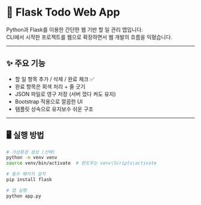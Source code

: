 # 📝 Flask Todo Web App

Python과 Flask를 이용한 간단한 웹 기반 할 일 관리 앱입니다.  
CLI에서 시작한 프로젝트를 웹으로 확장하면서 웹 개발의 흐름을 익혔습니다.

---

## ✨ 주요 기능

- 할 일 항목 추가 / 삭제 / 완료 체크 ✅
- 완료 항목은 회색 처리 + 줄 긋기
- JSON 파일로 영구 저장 (서버 껐다 켜도 유지)
- Bootstrap 적용으로 깔끔한 UI
- 템플릿 상속으로 유지보수 쉬운 구조

---

## 🖥️ 실행 방법

```bash
# 가상환경 생성 (선택)
python -m venv venv
source venv/bin/activate  # 윈도우는 venv\Scripts\activate

# 필수 패키지 설치
pip install flask

# 앱 실행
python app.py